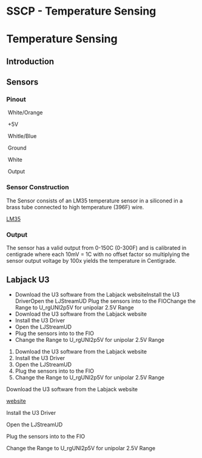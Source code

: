# SSCP - Temperature Sensing

# Temperature Sensing

## Introduction

[](#h.nunyp0c1xjo)

## Sensors

[](#h.qa06ico7r6ru)

### Pinout

[](#h.o2o082d02ubc)

 White/Orange

 +5V

 Whitle/Blue

 Ground

 White

 Output

### Sensor Construction

[](#h.77lxl0jhf807)

The Sensor consists of an LM35 temperature sensor in a siliconed in a brass tube connected to high temperature (396F) wire. 

[ LM35](http://www.ti.com/lit/ds/symlink/lm35.pdf)

### Output

[](#h.1n5nadiamwb1)

The sensor has a valid output from 0-150C (0-300F) and is calibrated in centigrade where each 10mV = 1C with no offset factor so multiplying the sensor output voltage by 100x yields the temperature in Centigrade. 

## Labjack U3

[](#h.b5igrajcls8a)

* Download the U3 software from the Labjack websiteInstall the U3 DriverOpen the LJStreamUD Plug the sensors into to the FIOChange the Range to U_rgUNI2p5V for unipolar 2.5V Range
* Download the U3 software from the Labjack website
* Install the U3 Driver
* Open the LJStreamUD 
* Plug the sensors into to the FIO
* Change the Range to U_rgUNI2p5V for unipolar 2.5V Range

1. Download the U3 software from the Labjack website
2. Install the U3 Driver
3. Open the LJStreamUD 
4. Plug the sensors into to the FIO
5. Change the Range to U_rgUNI2p5V for unipolar 2.5V Range

Download the U3 software from the Labjack website

[ website](http://labjack.com/support/software)

Install the U3 Driver

Open the LJStreamUD 

Plug the sensors into to the FIO

Change the Range to U_rgUNI2p5V for unipolar 2.5V Range

